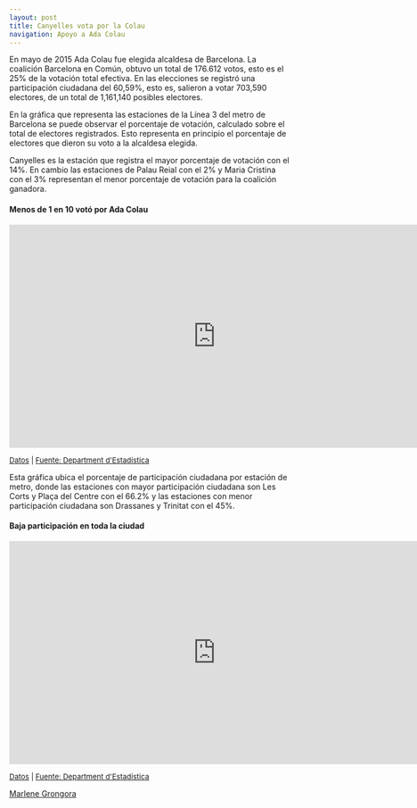 ```yaml
---
layout: post
title: Canyelles vota por la Colau
navigation: Apoyo a Ada Colau 
---
```


En mayo de 2015 Ada Colau fue elegida alcaldesa de Barcelona. La coalición Barcelona en Común, obtuvo un total de 176.612 votos, esto es el 25% de la votación total efectiva. En las elecciones se registró una participación ciudadana del 60,59%, esto es, salieron a votar 703,590 electores, de un total de 1,161,140 posibles electores.


En la gráfica que representa las estaciones de la Línea 3 del metro de Barcelona se puede observar el porcentaje de votación, calculado sobre el total de electores registrados. Esto representa en principio el porcentaje de electores que dieron su voto a la alcaldesa elegida.

Canyelles es la estación que registra el mayor porcentaje de votación con el 14%. En cambio las estaciones de Palau Reial con el 2% y Maria Cristina con el 3% representan el menor porcentaje de votación para la coalición ganadora.

#### Menos de 1 en 10 votó por Ada Colau

<iframe width="740" height="400" scrolling="no" frameborder="no" src="https://fusiontables.google.com/embedviz?containerId=googft-gviz-canvas&amp;q=select+col2%3E%3E0%2C+col10%3E%3E0%2C+col15%3E%3E1+from+1YWvujZYqgzAbkfp5cHOz6u3CrmWvAIHCd1KwNLsP+order+by+col10%3E%3E0+asc+limit+26&amp;viz=GVIZ&amp;t=LINE&amp;uiversion=2&amp;gco_forceIFrame=true&amp;gco_hasLabelsColumn=true&amp;gco_vAxes=%5B%7B%22title%22%3Anull%2C+%22minValue%22%3Anull%2C+%22maxValue%22%3Anull%2C+%22useFormatFromData%22%3Atrue%2C+%22viewWindow%22%3A%7B%22max%22%3Anull%2C+%22min%22%3Anull%7D%7D%2C%7B%22useFormatFromData%22%3Atrue%2C+%22viewWindow%22%3A%7B%22max%22%3Anull%2C+%22min%22%3Anull%7D%2C+%22minValue%22%3Anull%2C+%22maxValue%22%3Anull%2C+%22textStyle%22%3A%7B%22color%22%3A%22none%22%2C+%22fontSize%22%3A8%7D%7D%5D&amp;gco_useFirstColumnAsDomain=true&amp;gco_legacyScatterChartLabels=true&amp;gco_curveType=&amp;gco_booleanRole=certainty&amp;gco_lineWidth=2&amp;gco_hAxis=%7B%22useFormatFromData%22%3Atrue%2C+%22minValue%22%3Anull%2C+%22maxValue%22%3Anull%2C+%22viewWindow%22%3Anull%2C+%22viewWindowMode%22%3Anull%7D&amp;gco_legend=none&amp;gco_series=%7B%220%22%3A%7B%22targetAxisIndex%22%3A1%2C+%22color%22%3A%22none%22%7D%2C+%221%22%3A%7B%22color%22%3A%22%2338761d%22%7D%7D&amp;gco_title=Votos+para+Barcelona+en+Comú+sobre+total+de+electores&amp;width=740&amp;height=400"></iframe>

<span style="font-size:small">[Datos](https://fusiontables.google.com/data?docid=1YWvujZYqgzAbkfp5cHOz6u3CrmWvAIHCd1KwNLsP#chartnew:id=3)  | [Fuente: Department d'Estadística](http://www.bcn.cat/estadistica/catala/dades/barris/telec/loc/index.htm)</span>

 Esta gráfica ubica el porcentaje de participación ciudadana por estación de metro, donde las estaciones con mayor participación ciudadana son Les Corts y Plaça del Centre con el 66.2% y las estaciones con menor participación ciudadana son Drassanes y Trinitat con el 45%. 

#### Baja participación en toda la ciudad
<iframe width="740" height="400" scrolling="no" frameborder="no" src="https://fusiontables.google.com/embedviz?containerId=googft-gviz-canvas&amp;q=select+col2%3E%3E0%2C+col3%3E%3E1%2C+col10%3E%3E0+from+1phXhBl3IYFJFaS5Yt1IlPcfq2PNFsmiJzEXTD4Yy+order+by+col10%3E%3E0+asc+limit+26&amp;viz=GVIZ&amp;t=LINE&amp;uiversion=2&amp;gco_forceIFrame=true&amp;gco_hasLabelsColumn=true&amp;gco_vAxes=%5B%7B%22title%22%3Anull%2C+%22minValue%22%3Anull%2C+%22maxValue%22%3Anull%2C+%22useFormatFromData%22%3Atrue%2C+%22viewWindow%22%3A%7B%22max%22%3Anull%2C+%22min%22%3Anull%7D%7D%2C%7B%22useFormatFromData%22%3Atrue%2C+%22viewWindow%22%3A%7B%22max%22%3Anull%2C+%22min%22%3Anull%7D%2C+%22minValue%22%3Anull%2C+%22maxValue%22%3Anull%2C+%22titleTextStyle%22%3A%7B%22color%22%3A%22%23ffffff%22%2C+%22fontSize%22%3A12%2C+%22italic%22%3Atrue%7D%2C+%22textStyle%22%3A%7B%22color%22%3A%22%23ffffff%22%2C+%22fontSize%22%3A12%7D%7D%5D&amp;gco_useFirstColumnAsDomain=true&amp;gco_legacyScatterChartLabels=true&amp;gco_curveType=&amp;gco_booleanRole=certainty&amp;gco_lineWidth=2&amp;gco_hAxis=%7B%22useFormatFromData%22%3Atrue%2C+%22minValue%22%3Anull%2C+%22maxValue%22%3Anull%2C+%22viewWindow%22%3Anull%2C+%22viewWindowMode%22%3Anull%2C+%22textStyle%22%3A%7B%22color%22%3A%22%23000000%22%2C+%22fontSize%22%3A12%7D%7D&amp;gco_legend=none&amp;gco_series=%7B%220%22%3A%7B%22color%22%3A%22%2338761d%22%7D%2C+%221%22%3A%7B%22color%22%3A%22none%22%2C+%22targetAxisIndex%22%3A0%7D%2C+%222%22%3A%7B%22color%22%3A%22none%22%2C+%22targetAxisIndex%22%3A1%7D%7D&amp;gco_legendTextStyle=%7B%22color%22%3A%22%23f3f3f3%22%2C+%22fontSize%22%3A12%7D&amp;gco_title=Porcentaje+de+Votantes+en+las+elecciones+locales+2015&amp;width=740&amp;height=400"></iframe>

<span style="font-size:small">[Datos](https://fusiontables.google.com/data?docid=1phXhBl3IYFJFaS5Yt1IlPcfq2PNFsmiJzEXTD4Yy#chartnew:id=4) | [Fuente: Department d'Estadística](http://www.bcn.cat/estadistica/catala/dades/barris/telec/loc/index.htm)</span>

[Marlene Grongora](https://twitter.com/Marlengirl)

